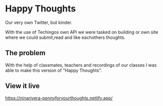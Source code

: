 # Happy Thoughts

Our very own Twitter, but kinder.

With the use of Techingos own API we were tasked on building or own site where we could submit,read and like eachothers thoughts.

## The problem

With the help of classmates, teachers and recordings of our classes I was able to make this version of "Happy Thoughts".

## View it live

https://ninarivera-pennyforyourthoughts.netlify.app/
